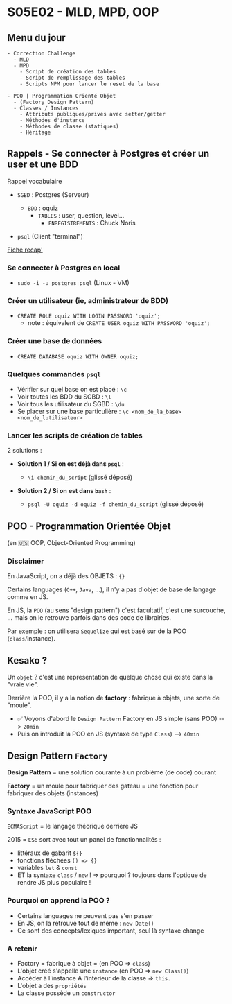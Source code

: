 # S05E02 - MLD, MPD, OOP

## Menu du jour

```
- Correction Challenge
  - MLD
  - MPD
    - Script de création des tables
    - Script de remplissage des tables 
    - Scripts NPM pour lancer le reset de la base

- POO | Programmation Orienté Objet
  - (Factory Design Pattern)
  - Classes / Instances
    - Attributs publiques/privés avec setter/getter 
    - Méthodes d'instance
    - Méthodes de classe (statiques)
    - Héritage
```

## Rappels - Se connecter à Postgres et créer un user et une BDD

Rappel vocabulaire

- `SGBD` : Postgres (Serveur)
  - `BDD` : oquiz
    - `TABLES` : user, question, level...
      - `ENREGISTREMENTS` : Chuck Noris

- `psql` (Client "terminal")

[Fiche recap'](https://gist.github.com/enzoclock/548198b0ba090049a2c2bd7bbdb80ff5)

### Se connecter à Postgres en local

- `sudo -i -u postgres psql` (Linux - VM)

### Créer un utilisateur (ie, administrateur de BDD)

- `CREATE ROLE oquiz WITH LOGIN PASSWORD 'oquiz';`
  - note : équivalent de `CREATE USER oquiz WITH PASSWORD 'oquiz';`

### Créer une base de données

- `CREATE DATABASE oquiz WITH OWNER oquiz;`

### Quelques commandes `psql`

- Vérifier sur quel base on est placé : `\c`
- Voir toutes les BDD du SGBD : `\l`
- Voir tous les utilisateur du SGBD : `\du`
- Se placer sur une base particulière : `\c <nom_de_la_base> <nom_de_lutilisateur>`

### Lancer les scripts de création de tables

2 solutions : 

- **Solution 1 / Si on est déjà dans `psql`** : 
  - `\i chemin_du_script` (glissé déposé)

- **Solution 2 / Si on est dans `bash`** : 
  - `psql -U oquiz -d oquiz -f chemin_du_script` (glissé déposé)


## POO - Programmation Orientée Objet

(en 🇺🇸 OOP, Object-Oriented Programming)

### Disclaimer

En JavaScript, on a déjà des OBJETS : `{}`

Certains languages (`C++`, `Java`, ...), il n'y a pas d'objet de base de langage comme en JS. 

En JS, la `POO` (au sens "design pattern") c'est facultatif, c'est une surcouche, ... mais on le retrouve parfois dans des code de librairies.

Par exemple : on utilisera `Sequelize` qui est basé sur de la POO (`class`/instance). 

## Kesako ?

Un `objet` ? c'est une representation de quelque chose qui existe dans la "vraie vie". 

Derrière la POO, il y a la notion de **factory** : fabrique à objets, une sorte de "moule". 

- ✅ Voyons d'abord le `Design Pattern` Factory en JS simple (sans POO) --> `20min`
- Puis on introduit la POO en JS (syntaxe de type `Class`) --> `40min`

## Design Pattern `Factory`

**Design Pattern** = une solution courante à un problème (de code) courant

**Factory** = un moule pour fabriquer des gateau
            = une fonction pour fabriquer des objets (instances)

### Syntaxe JavaScript POO

`ECMAScript` = le langage théorique derrière JS

2015 = `ES6` sort avec tout un panel de fonctionnalités : 
- littéraux de gabarit `${}`
- fonctions fléchées `() => {}`
- variables `let` & `const`
- ET la syntaxe `class` / `new` ! => pourquoi ? toujours dans l'optique de rendre JS plus populaire !

### Pourquoi on apprend la POO ? 

- Certains languages ne peuvent pas s'en passer
- En JS, on la retrouve tout de même : `new Date()`
- Ce sont des concepts/lexiques important, seul là syntaxe change

### A retenir 

- Factory = fabrique à objet = (en POO => `class`)
- L'objet créé s'appelle une `instance` (en POO => `new Class()`)
- Accéder à l'instance A l'intérieur de la classe => `this.`
- L'objet a des `propriétés`
- La classe possède un `constructor`

